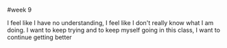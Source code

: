 #week 9

I feel like I have no understanding, I feel like I don't really know what I am doing. I want to keep trying and to keep myself going in this class, I want to continue getting better
